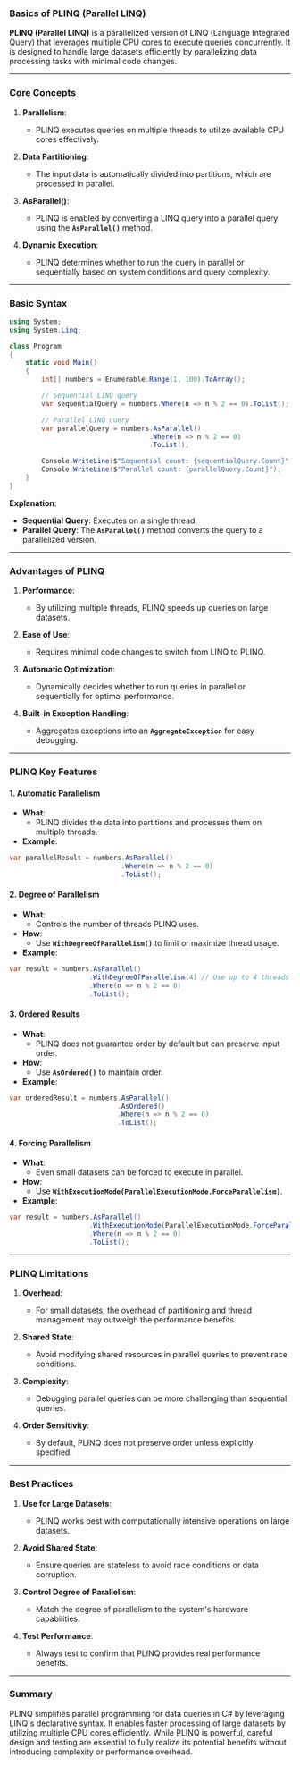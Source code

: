 ### **Basics of PLINQ (Parallel LINQ)**

**PLINQ (Parallel LINQ)** is a parallelized version of LINQ (Language Integrated Query) that leverages multiple CPU cores to execute queries concurrently. It is designed to handle large datasets efficiently by parallelizing data processing tasks with minimal code changes.

---

### **Core Concepts**

1. **Parallelism**:
   - PLINQ executes queries on multiple threads to utilize available CPU cores effectively.

2. **Data Partitioning**:
   - The input data is automatically divided into partitions, which are processed in parallel.

3. **AsParallel()**:
   - PLINQ is enabled by converting a LINQ query into a parallel query using the **`AsParallel()`** method.

4. **Dynamic Execution**:
   - PLINQ determines whether to run the query in parallel or sequentially based on system conditions and query complexity.

---

### **Basic Syntax**

```csharp
using System;
using System.Linq;

class Program
{
    static void Main()
    {
        int[] numbers = Enumerable.Range(1, 100).ToArray();

        // Sequential LINQ query
        var sequentialQuery = numbers.Where(n => n % 2 == 0).ToList();

        // Parallel LINQ query
        var parallelQuery = numbers.AsParallel()
                                   .Where(n => n % 2 == 0)
                                   .ToList();

        Console.WriteLine($"Sequential count: {sequentialQuery.Count}");
        Console.WriteLine($"Parallel count: {parallelQuery.Count}");
    }
}
```

**Explanation**:
- **Sequential Query**: Executes on a single thread.
- **Parallel Query**: The **`AsParallel()`** method converts the query to a parallelized version.

---

### **Advantages of PLINQ**

1. **Performance**:
   - By utilizing multiple threads, PLINQ speeds up queries on large datasets.

2. **Ease of Use**:
   - Requires minimal code changes to switch from LINQ to PLINQ.

3. **Automatic Optimization**:
   - Dynamically decides whether to run queries in parallel or sequentially for optimal performance.

4. **Built-in Exception Handling**:
   - Aggregates exceptions into an **`AggregateException`** for easy debugging.

---

### **PLINQ Key Features**

#### **1. Automatic Parallelism**
- **What**:
  - PLINQ divides the data into partitions and processes them on multiple threads.
- **Example**:
```csharp
var parallelResult = numbers.AsParallel()
                            .Where(n => n % 2 == 0)
                            .ToList();
```

#### **2. Degree of Parallelism**
- **What**:
  - Controls the number of threads PLINQ uses.
- **How**:
  - Use **`WithDegreeOfParallelism()`** to limit or maximize thread usage.
- **Example**:
```csharp
var result = numbers.AsParallel()
                    .WithDegreeOfParallelism(4) // Use up to 4 threads
                    .Where(n => n % 2 == 0)
                    .ToList();
```

#### **3. Ordered Results**
- **What**:
  - PLINQ does not guarantee order by default but can preserve input order.
- **How**:
  - Use **`AsOrdered()`** to maintain order.
- **Example**:
```csharp
var orderedResult = numbers.AsParallel()
                           .AsOrdered()
                           .Where(n => n % 2 == 0)
                           .ToList();
```

#### **4. Forcing Parallelism**
- **What**:
  - Even small datasets can be forced to execute in parallel.
- **How**:
  - Use **`WithExecutionMode(ParallelExecutionMode.ForceParallelism)`**.
- **Example**:
```csharp
var result = numbers.AsParallel()
                    .WithExecutionMode(ParallelExecutionMode.ForceParallelism)
                    .Where(n => n % 2 == 0)
                    .ToList();
```

---

### **PLINQ Limitations**

1. **Overhead**:
   - For small datasets, the overhead of partitioning and thread management may outweigh the performance benefits.

2. **Shared State**:
   - Avoid modifying shared resources in parallel queries to prevent race conditions.

3. **Complexity**:
   - Debugging parallel queries can be more challenging than sequential queries.

4. **Order Sensitivity**:
   - By default, PLINQ does not preserve order unless explicitly specified.

---

### **Best Practices**

1. **Use for Large Datasets**:
   - PLINQ works best with computationally intensive operations on large datasets.

2. **Avoid Shared State**:
   - Ensure queries are stateless to avoid race conditions or data corruption.

3. **Control Degree of Parallelism**:
   - Match the degree of parallelism to the system's hardware capabilities.

4. **Test Performance**:
   - Always test to confirm that PLINQ provides real performance benefits.

---

### **Summary**

PLINQ simplifies parallel programming for data queries in C# by leveraging LINQ's declarative syntax. It enables faster processing of large datasets by utilizing multiple CPU cores efficiently. While PLINQ is powerful, careful design and testing are essential to fully realize its potential benefits without introducing complexity or performance overhead.
